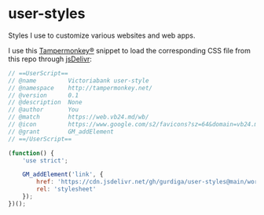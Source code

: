 # user-styles

Styles I use to customize various websites and web apps.

I use this [Tampermonkey®][1] snippet to load the corresponding CSS file from this repo through [jsDelivr][0]:

[0]: https://www.jsdelivr.com/
[1]: https://www.tampermonkey.net/

```js
// ==UserScript==
// @name         Victoriabank user-style
// @namespace    http://tampermonkey.net/
// @version      0.1
// @description  None
// @author       You
// @match        https://web.vb24.md/wb/
// @icon         https://www.google.com/s2/favicons?sz=64&domain=vb24.md
// @grant        GM_addElement
// ==/UserScript==

(function() {
    'use strict';

    GM_addElement('link', {
        href: 'https://cdn.jsdelivr.net/gh/gurdiga/user-styles@main/workflowy.css',
        rel: 'stylesheet'
    });
})();
```
